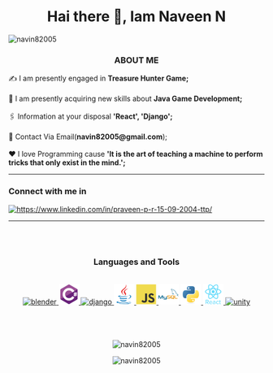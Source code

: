 <div class="about-div">
  <h1 align="center">Hai there 👋, Iam Naveen N</h1>
  <p align="left"> <img src="https://komarev.com/ghpvc/?username=navin82005&label=Profile%20views&color=0e75b6&style=flat" alt="navin82005" /> </p>
        <h3 align="center" class="AboutMe">ABOUT ME</h3>
               ✍️ I am presently engaged in <b>Treasure Hunter Game;</b>
                <br/>
                <br />
               📝 I am presently acquiring new skills about <b>Java Game Development;</b>
                <br />
                <br />
               🖇️ Information at your disposal <b>'React', 'Django';</b>
                <br />
                <br />
                📨 Contact Via Email(<b>navin82005@gmail.com</b>);
                <br />
                <br />
                ❤️ I love Programming cause <b>'It is the art of teaching a machine to perform tricks that only
                    exist in the mind.';</b>
    </div>
    <hr />
    <h3>Connect with me in</h3>
    <a href="https://www.linkedin.com/in/naveenn82005"><img src="https://raw.githubusercontent.com/rahuldkjain/github-profile-readme-generator/master/src/images/icons/Social/linked-in-alt.svg" alt="https://www.linkedin.com/in/praveen-p-r-15-09-2004-ttp/" height="30" width="40" /></a>
    <hr />
    <br />
    <br />
<h3 align="center" class="LanguagesandTools">Languages and Tools</h3>
<br />
<div align="center" class="LanguagesandToolsDiv">
  <a href="https://www.blender.org/" target="_blank" rel="noreferrer">
    <img src="https://download.blender.org/branding/community/blender_community_badge_white.svg" alt="blender" width="40" height="40" /> 
  </a>
  <a href="https://www.w3schools.com/cs/" target="_blank" rel="noreferrer">
    <img src="https://raw.githubusercontent.com/devicons/devicon/master/icons/csharp/csharp-original.svg" alt="csharp" width="40" height="40" />
  </a>
  <a href="https://www.djangoproject.com/" target="_blank" rel="noreferrer">
    <img src="https://cdn.worldvectorlogo.com/logos/django.svg" alt="django" width="40" height="40" />
  </a>
  <a href="https://www.java.com" target="_blank" rel="noreferrer">
    <img src="https://raw.githubusercontent.com/devicons/devicon/master/icons/java/java-original.svg" alt="java" width="40" height="40" />
  </a>
  <a href="https://developer.mozilla.org/en-US/docs/Web/JavaScript" target="_blank" rel="noreferrer">
    <img src="https://raw.githubusercontent.com/devicons/devicon/master/icons/javascript/javascript-original.svg"
                alt="javascript" width="40" height="40" /> </a>
        <a href="https://www.mysql.com/" target="_blank" rel="noreferrer"> <img
                src="https://raw.githubusercontent.com/devicons/devicon/master/icons/mysql/mysql-original-wordmark.svg"
                alt="mysql" width="40" height="40" /> </a>
        <a href="https://www.python.org" target="_blank" rel="noreferrer"> <img
                src="https://raw.githubusercontent.com/devicons/devicon/master/icons/python/python-original.svg"
                alt="python" width="40" height="40" /> </a>
        <a href="https://reactjs.org/" target="_blank" rel="noreferrer"> <img
                src="https://raw.githubusercontent.com/devicons/devicon/master/icons/react/react-original-wordmark.svg"
                alt="react" width="40" height="40" /> </a>
        <a href="https://unity.com/" target="_blank" rel="noreferrer"> <img
                src="https://www.vectorlogo.zone/logos/unity3d/unity3d-icon.svg" alt="unity" width="40" height="40" />
        </a>
    </div>
    <br />
    <br />
    <br />
    <div align="center">
        <p><img align="center"
                src="https://github-readme-stats.vercel.app/api?username=navin82005&show_icons=true&locale=en"
                alt="navin82005" /></p>
            <img align="center" src="https://github-readme-streak-stats.herokuapp.com/?user=navin82005&"
                alt="navin82005" />
    </div>
    <br />
    <br />
    
